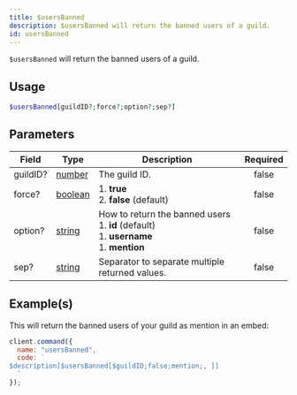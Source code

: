 ```yaml
---
title: $usersBanned
description: $usersBanned will return the banned users of a guild.
id: usersBanned
---
```


`$usersBanned` will return the banned users of a guild.

## Usage

```php
$usersBanned[guildID?;force?;option?;sep?]
```

## Parameters

| Field    | Type                                                                                                | Description                                                                                            | Required |
| -------- | --------------------------------------------------------------------------------------------------- | ------------------------------------------------------------------------------------------------------ | :------: |
| guildID? | [number](https://developer.mozilla.org/en-US/docs/Web/JavaScript/Reference/Global_Objects/Number)   | The guild ID.                                                                                          |  false   |
| force?   | [boolean](https://developer.mozilla.org/en-US/docs/Web/JavaScript/Reference/Global_Objects/Boolean) | 1. **true** <br /> 2. **false** (default)                                                              |  false   |
| option?  | [string](https://developer.mozilla.org/en-US/docs/Web/JavaScript/Reference/Global_Objects/String)   | How to return the banned users <br /> 1. **id** (default) <br /> 1. **username** <br /> 1. **mention** |  false   |
| sep?     | [string](https://developer.mozilla.org/en-US/docs/Web/JavaScript/Reference/Global_Objects/String)   | Separator to separate multiple returned values.                                                        |  false   |

## Example(s)

This will return the banned users of your guild as mention in an embed:

```javascript
client.command({
  name: "usersBanned",
  code: `
$description[$usersBanned[$guildID;false;mention;, ]]
  `
});
```

